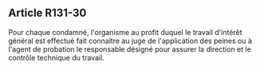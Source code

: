 Article R131-30
----
Pour chaque condamné, l'organisme au profit duquel le travail d'intérêt général
est effectué fait connaître au juge de l'application des peines ou à l'agent de
probation le responsable désigné pour assurer la direction et le contrôle
technique du travail.
